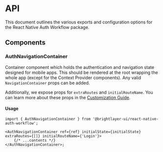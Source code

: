 # API

This document outlines the various exports and configuration options for the React Native Auth Workflow package.

## Components

### AuthNavigationContainer

Container component which holds the authentication and navigation state designed for mobile apps. This should be rendered at the root wrapping the whole app (except for the Context Provider components). Any valid `NavigationContainer` props can be added.

Additionally, we expose props for `extraRoutes` and `initialRouteName`. You can learn more about these props in the [Customization Guide](https://github.com/etn-ccis/blui-react-native-workflows/tree/master/login-workflow/docs/customization.md).

#### Usage

```tsx
import { AuthNavigationContainer } from '@brightlayer-ui/react-native-auth-workflow';

<AuthNavigationContainer ref={ref} initialState={initialState} extraRoutes={[]} initialRouteName={'Login'}>
    {/* ...contents */}
</AuthNavigationContainer>;
```
